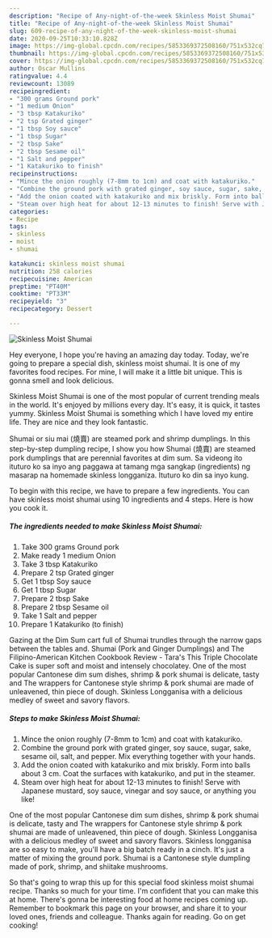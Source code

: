 ```yaml
---
description: "Recipe of Any-night-of-the-week Skinless Moist Shumai"
title: "Recipe of Any-night-of-the-week Skinless Moist Shumai"
slug: 609-recipe-of-any-night-of-the-week-skinless-moist-shumai
date: 2020-09-25T10:33:10.828Z
image: https://img-global.cpcdn.com/recipes/5853369372508160/751x532cq70/skinless-moist-shumai-recipe-main-photo.jpg
thumbnail: https://img-global.cpcdn.com/recipes/5853369372508160/751x532cq70/skinless-moist-shumai-recipe-main-photo.jpg
cover: https://img-global.cpcdn.com/recipes/5853369372508160/751x532cq70/skinless-moist-shumai-recipe-main-photo.jpg
author: Oscar Mullins
ratingvalue: 4.4
reviewcount: 13089
recipeingredient:
- "300 grams Ground pork"
- "1 medium Onion"
- "3 tbsp Katakuriko"
- "2 tsp Grated ginger"
- "1 tbsp Soy sauce"
- "1 tbsp Sugar"
- "2 tbsp Sake"
- "2 tbsp Sesame oil"
- "1 Salt and pepper"
- "1 Katakuriko to finish"
recipeinstructions:
- "Mince the onion roughly (7-8mm to 1cm) and coat with katakuriko."
- "Combine the ground pork with grated ginger, soy sauce, sugar, sake, sesame oil, salt, and pepper. Mix everything together with your hands."
- "Add the onion coated with katakuriko and mix briskly. Form into balls about 3 cm. Coat the surfaces with katakuriko, and put in the steamer."
- "Steam over high heat for about 12-13 minutes to finish! Serve with Japanese mustard, soy sauce, vinegar and soy sauce, or anything you like!"
categories:
- Recipe
tags:
- skinless
- moist
- shumai

katakunci: skinless moist shumai 
nutrition: 258 calories
recipecuisine: American
preptime: "PT40M"
cooktime: "PT33M"
recipeyield: "3"
recipecategory: Dessert

---
```



![Skinless Moist Shumai](https://img-global.cpcdn.com/recipes/5853369372508160/751x532cq70/skinless-moist-shumai-recipe-main-photo.jpg)

Hey everyone, I hope you're having an amazing day today. Today, we're going to prepare a special dish, skinless moist shumai. It is one of my favorites food recipes. For mine, I will make it a little bit unique. This is gonna smell and look delicious.

Skinless Moist Shumai is one of the most popular of current trending meals in the world. It's enjoyed by millions every day. It's easy, it is quick, it tastes yummy. Skinless Moist Shumai is something which I have loved my entire life. They are nice and they look fantastic.

Shumai or siu mai (燒賣) are steamed pork and shrimp dumplings. In this step-by-step dumpling recipe, I show you how Shumai (燒賣) are steamed pork dumplings that are perennial favorites at dim sum. Sa videong ito ituturo ko sa inyo ang paggawa at tamang mga sangkap (ingredients) ng masarap na homemade skinless longganiza. Ituturo ko din sa inyo kung.


To begin with this recipe, we have to prepare a few ingredients. You can have skinless moist shumai using 10 ingredients and 4 steps. Here is how you cook it.

<!--inarticleads1-->

##### The ingredients needed to make Skinless Moist Shumai:

1. Take 300 grams Ground pork
1. Make ready 1 medium Onion
1. Take 3 tbsp Katakuriko
1. Prepare 2 tsp Grated ginger
1. Get 1 tbsp Soy sauce
1. Get 1 tbsp Sugar
1. Prepare 2 tbsp Sake
1. Prepare 2 tbsp Sesame oil
1. Take 1 Salt and pepper
1. Prepare 1 Katakuriko (to finish)


Gazing at the Dim Sum cart full of Shumai trundles through the narrow gaps between the tables and. Shumai (Pork and Ginger Dumplings) and The Filipino-American Kitchen Cookbook Review - Tara&#39;s This Triple Chocolate Cake is super soft and moist and intensely chocolatey. One of the most popular Cantonese dim sum dishes, shrimp &amp; pork shumai is delicate, tasty and The wrappers for Cantonese style shrimp &amp; pork shumai are made of unleavened, thin piece of dough. Skinless Longganisa with a delicious medley of sweet and savory flavors. 

<!--inarticleads2-->

##### Steps to make Skinless Moist Shumai:

1. Mince the onion roughly (7-8mm to 1cm) and coat with katakuriko.
1. Combine the ground pork with grated ginger, soy sauce, sugar, sake, sesame oil, salt, and pepper. Mix everything together with your hands.
1. Add the onion coated with katakuriko and mix briskly. Form into balls about 3 cm. Coat the surfaces with katakuriko, and put in the steamer.
1. Steam over high heat for about 12-13 minutes to finish! Serve with Japanese mustard, soy sauce, vinegar and soy sauce, or anything you like!


One of the most popular Cantonese dim sum dishes, shrimp &amp; pork shumai is delicate, tasty and The wrappers for Cantonese style shrimp &amp; pork shumai are made of unleavened, thin piece of dough. Skinless Longganisa with a delicious medley of sweet and savory flavors. Skinless longganisa are so easy to make, you&#39;ll have a big batch ready in a cinch. It&#39;s just a matter of mixing the ground pork. Shumai is a Cantonese style dumpling made of pork, shrimp, and shiitake mushrooms. 

So that's going to wrap this up for this special food skinless moist shumai recipe. Thanks so much for your time. I'm confident that you can make this at home. There's gonna be interesting food at home recipes coming up. Remember to bookmark this page on your browser, and share it to your loved ones, friends and colleague. Thanks again for reading. Go on get cooking!
